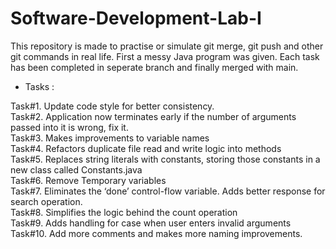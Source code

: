# Software-Development-Lab-I
This repository is made to practise or simulate git merge, git push and other git commands in real life.
First a messy Java program was given. Each task has been completed in seperate branch and finally merged with main.

* Tasks : 

Task#1.	Update code style for better consistency. <br>
Task#2.	Application now terminates early if the number of arguments passed into it is wrong, fix it.<br>
Task#3.	Makes improvements to variable names<br>
Task#4.	Refactors duplicate file read and write logic into methods<br>
Task#5.	Replaces string literals with constants, storing those constants in a new class called Constants.java<br>
Task#6.	Remove Temporary variables<br>
Task#7.	Eliminates the ‘done’ control-flow variable. Adds better response for search operation.<br>
Task#8.	Simplifies the logic behind the count operation<br>
Task#9.	Adds handling for case when user enters invalid arguments<br>
Task#10.	Add more comments and makes more naming improvements. <br>

